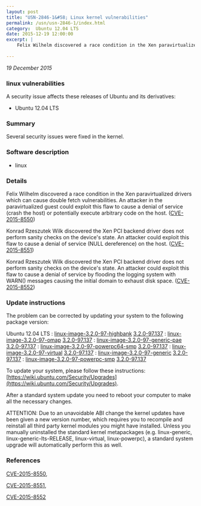 ```yaml
---
layout: post
title: "USN-2846-1&#58; Linux kernel vulnerabilities"
permalink: /usn/usn-2846-1/index.html
category:  Ubuntu 12.04 LTS
date: 2015-12-19 12:00:00
excerpt: |
    Felix Wilhelm discovered a race condition in the Xen paravirtualized drivers which can cause double fetch vulnerabilities. An attacker in the paravirtualized guest could exploit this flaw to cause a denial of service (crash the host) or potentially execute arbitrary code on the host. ([CVE-2015-8550](http://people.ubuntu.com/~ubuntu-security/cve/CVE-2015-8550))
    
--- 
```

 
 

*19 December 2015*

### linux vulnerabilities

A security issue affects these releases of Ubuntu and its derivatives:

* Ubuntu 12.04 LTS

### Summary

Several security issues were fixed in the kernel. 

### Software description

* linux 

### Details

Felix Wilhelm discovered a race condition in the Xen paravirtualized drivers which can cause double fetch vulnerabilities. An attacker in the paravirtualized guest could exploit this flaw to cause a denial of service (crash the host) or potentially execute arbitrary code on the host. ([CVE-2015-8550](http://people.ubuntu.com/~ubuntu-security/cve/CVE-2015-8550))

Konrad Rzeszutek Wilk discovered the Xen PCI backend driver does not perform sanity checks on the device&#39;s state. An attacker could exploit this flaw to cause a denial of service (NULL dereference) on the host. ([CVE-2015-8551](http://people.ubuntu.com/~ubuntu-security/cve/CVE-2015-8551))

Konrad Rzeszutek Wilk discovered the Xen PCI backend driver does not perform sanity checks on the device&#39;s state. An attacker could exploit this flaw to cause a denial of service by flooding the logging system with WARN() messages causing the initial domain to exhaust disk space. ([CVE-2015-8552](http://people.ubuntu.com/~ubuntu-security/cve/CVE-2015-8552)) 

### Update instructions

The problem can be corrected by updating your system to the following package version:

Ubuntu 12.04 LTS
 : [linux-image-3.2.0-97-highbank](https://launchpad.net/ubuntu/+source/linux) <span> [3.2.0-97.137](https://launchpad.net/ubuntu/+source/linux/3.2.0-97.137) </span> 
 : [linux-image-3.2.0-97-omap](https://launchpad.net/ubuntu/+source/linux) <span> [3.2.0-97.137](https://launchpad.net/ubuntu/+source/linux/3.2.0-97.137) </span> 
 : [linux-image-3.2.0-97-generic-pae](https://launchpad.net/ubuntu/+source/linux) <span> [3.2.0-97.137](https://launchpad.net/ubuntu/+source/linux/3.2.0-97.137) </span> 
 : [linux-image-3.2.0-97-powerpc64-smp](https://launchpad.net/ubuntu/+source/linux) <span> [3.2.0-97.137](https://launchpad.net/ubuntu/+source/linux/3.2.0-97.137) </span> 
 : [linux-image-3.2.0-97-virtual](https://launchpad.net/ubuntu/+source/linux) <span> [3.2.0-97.137](https://launchpad.net/ubuntu/+source/linux/3.2.0-97.137) </span> 
 : [linux-image-3.2.0-97-generic](https://launchpad.net/ubuntu/+source/linux) <span> [3.2.0-97.137](https://launchpad.net/ubuntu/+source/linux/3.2.0-97.137) </span> 
 : [linux-image-3.2.0-97-powerpc-smp](https://launchpad.net/ubuntu/+source/linux) <span> [3.2.0-97.137](https://launchpad.net/ubuntu/+source/linux/3.2.0-97.137) </span> 

To update your system, please follow these instructions: [https://wiki.ubuntu.com/Security/Upgrades](https://wiki.ubuntu.com/Security/Upgrades).

After a standard system update you need to reboot your computer to make all the necessary changes.

ATTENTION: Due to an unavoidable ABI change the kernel updates have been given a new version number, which requires you to recompile and reinstall all third party kernel modules you might have installed. Unless you manually uninstalled the standard kernel metapackages (e.g. linux-generic, linux-generic-lts-RELEASE, linux-virtual, linux-powerpc), a standard system upgrade will automatically perform this as well. 

### References

 
 [CVE-2015-8550](http://people.ubuntu.com/~ubuntu-security/cve/CVE-2015-8550), 

 [CVE-2015-8551](http://people.ubuntu.com/~ubuntu-security/cve/CVE-2015-8551), 

 [CVE-2015-8552](http://people.ubuntu.com/~ubuntu-security/cve/CVE-2015-8552)
 

